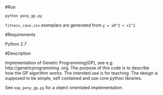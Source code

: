#Run

```python
python pony_gp.py
```

`fitness_case.csv` exemplars are generated from `y = x0^2 + x1^2`

#Requirements

Python 2.7

#Description

Implementation of Genetic Programming(GP), see e.g. http://geneticprogramming
.org. The purpose of this code is to describe how the GP algorithm works. The 
intended use is for teaching.
The design is supposed to be simple, self contained and use core python
libraries.

See `oop_pony_gp.py` for a object orientated implementation.